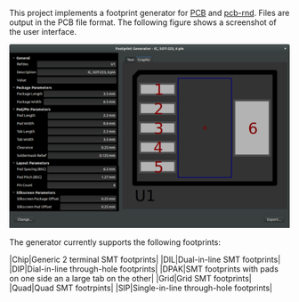 This project implements a footprint generator for
[PCB](http://pcb.geda-project.org/)
and
[pcb-rnd](http://repo.hu/projects/pcb-rnd/).
Files are output in the PCB file format. The following figure shows a
screenshot of the user interface.

![Screenshot of gfootgen](gfootgen.png)

The generator currently supports the following footprints:

|Chip|Generic 2 terminal SMT footprints|
|DIL|Dual-in-line SMT footprints|
|DIP|Dial-in-line through-hole footprints|
|DPAK|SMT footprints with pads on one side an a large tab on the other|
|Grid|Grid SMT footprints|
|Quad|Quad SMT footrpints|
|SIP|Single-in-line through-hole footprints|
